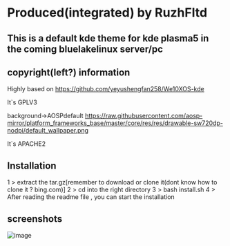# Produced(integrated) by RuzhFltd

## This is a default kde theme for kde plasma5 in the coming bluelakelinux server/pc

## copyright(left?) information

Highly based on https://github.com/yeyushengfan258/We10XOS-kde

It`s GPLV3

background->AOSPdefault
https://raw.githubusercontent.com/aosp-mirror/platform_frameworks_base/master/core/res/res/drawable-sw720dp-nodpi/default_wallpaper.png

It`s APACHE2


## Installation
1 > extract the tar.gz[remember to download or clone it(dont know how to clone it ? bing.com)]
2 > cd into the right directory
3 > bash install.sh
4 > After reading the  readme file , you can start the installation

## screenshots

![image](https://gitee.com/happyeggchen/bluelakelinux_kdetheme/raw/master/screenshot/fl.png)
